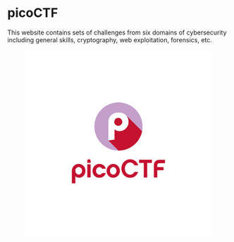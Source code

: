 # picoCTF

This website contains sets of challenges from six domains of cybersecurity including general skills, cryptography, web exploitation, forensics, etc.&#x20;

<figure><img src="../.gitbook/assets/image.png" alt=""><figcaption></figcaption></figure>
